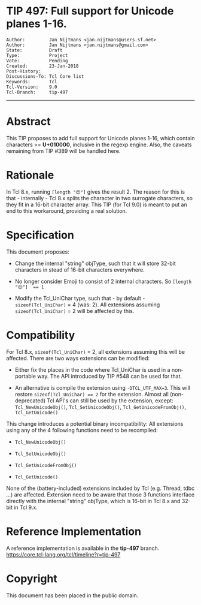 # TIP 497: Full support for Unicode planes 1-16.
	Author:         Jan Nijtmans <jan.nijtmans@users.sf.net>
	Author:         Jan Nijtmans <jan.nijtmans@gmail.com>
	State:          Draft
	Type:           Project
	Vote:           Pending
	Created:        23-Jan-2018
	Post-History:
	Discussions-To: Tcl Core list
	Keywords:       Tcl
	Tcl-Version:    9.0
	Tcl-Branch:     tip-497
-----

# Abstract

This TIP proposes to add full support for Unicode planes 1-16, which
contain characters >= **U\+010000**, inclusive in the regexp
engine. Also, the caveats remaining from TIP #389 will be handled here.

# Rationale

In Tcl 8.x, running `[length "😊"]` gives the result 2. The reason for
this is that - internally - Tcl 8.x splits the character in two
surrogate characters, so they fit in a 16-bit character array.
This TIP (for Tcl 9.0) is meant to put an end to this workaround,
providing a real solution.

# Specification

This document proposes:

 * Change the internal "string" objType, such that it will store 32-bit
   characters in stead of 16-bit characters everywhere.

 * No longer consider Emoji to consist of 2 internal characters. So
   `[length "😊"]  == 1`

 * Modify the Tcl_UniChar type, such that - by default -
   `sizeof(Tcl_UniChar)` = 4 (was: 2).  All extensions assuming
   `sizeof(Tcl_UniChar)` = 2 will be affected by this.

# Compatibility

For Tcl 8.x, `sizeof(Tcl_UniChar)` = 2, all extensions assuming this
will be affected. There are two ways extensions can be modified:

 * Either fix the places in the code where Tcl_UniChar is used in
   a non-portable way. The API introduced by TIP #548 can be used for that.

 * An alternative is compile the extension using `-DTCL_UTF_MAX=3`. This
   will restore `sizeof(Tcl_UniChar) == 2` for the extension. Almost
   all (non-deprecated) Tcl API's can still be used by the extension,
   except: `Tcl_NewUnicodeObj()`, `Tcl_SetUnicodeObj()`, `Tcl_GetUnicodeFromObj()`,
   `Tcl_GetUnicode()`

This change introduces a potential binary incompatibility: All extensions using
any of the 4 following functions need to be recompiled:

  * `Tcl_NewUnicodeObj()`

  * `Tcl_SetUnicodeObj()`

  * `Tcl_GetUnicodeFromObj()`

  * `Tcl_GetUnicode()`

None of the (battery-included) extensions included by Tcl (e.g. Thread, tdbc ...)
are affected. Extension need to be aware that those 3 functions interface
directly with the internal "string" objType, which is 16-bit in Tcl 8.x
and 32-bit in Tcl 9.x.

# Reference Implementation

A reference implementation is available in  the **tip-497** branch.
<https://core.tcl-lang.org/tcl/timeline?r=tip-497>

# Copyright

This document has been placed in the public domain.
